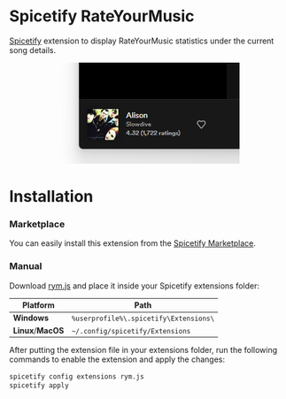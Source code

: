 # Spicetify RateYourMusic

[Spicetify](https://github.com/spicetify/spicetify-cli) extension to display RateYourMusic statistics under the current song details.

<p align="center">
  <img alt="preview" src="./assets/preview.png">
</p>

# Installation

### Marketplace

You can easily install this extension from the [Spicetify Marketplace](https://github.com/spicetify/spicetify-marketplace).

### Manual

Download [rym.js](./rym.js?raw=1) and place it inside your Spicetify extensions folder:

| Platform            | Path                                   |
| ------------------- | -------------------------------------- |
| **Windows**         | `%userprofile%\.spicetify\Extensions\` |
| **Linux**/**MacOS** | `~/.config/spicetify/Extensions`       |

After putting the extension file in your extensions folder, run the following commands to enable the extension and apply the changes:

```
spicetify config extensions rym.js
spicetify apply
```
